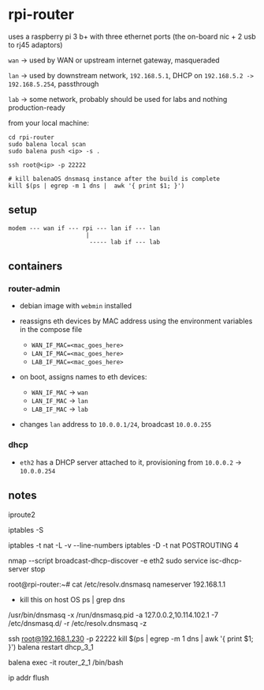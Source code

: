 # rpi-router

uses a raspberry pi 3 b+ with three ethernet ports (the on-board nic + 2 usb to rj45 adaptors)

`wan` -> used by WAN or upstream internet gateway, masqueraded 

`lan` -> used by downstream network, `192.168.5.1`, DHCP on `192.168.5.2 -> 192.168.5.254`, passthrough

`lab` -> some network, probably should be used for labs and nothing production-ready 

from your local machine:

```
cd rpi-router
sudo balena local scan
sudo balena push <ip> -s .
```

```
ssh root@<ip> -p 22222

# kill balenaOS dnsmasq instance after the build is complete
kill $(ps | egrep -m 1 dns |  awk '{ print $1; }') 
```

## setup
```
modem --- wan if --- rpi --- lan if --- lan
                      |
                       ----- lab if --- lab
```

## containers

### router-admin

- debian image with `webmin` installed
- reassigns eth devices by MAC address using the environment variables in the compose file
    - `WAN_IF_MAC=<mac_goes_here>`
    - `LAN_IF_MAC=<mac_goes_here>`
    - `LAB_IF_MAC=<mac_goes_here>`

- on boot, assigns names to eth devices: 
    - `WAN_IF_MAC` -> `wan`
    - `LAN_IF_MAC` -> `lan`
    - `LAB_IF_MAC` -> `lab`

- changes `lan` address to `10.0.0.1/24`, broadcast `10.0.0.255`

### dhcp

- `eth2` has a DHCP server attached to it, provisioning from `10.0.0.2` -> `10.0.0.254` 




## notes

iproute2

iptables -S

iptables -t nat -L -v --line-numbers
iptables -D -t nat POSTROUTING 4


nmap --script broadcast-dhcp-discover -e eth2
sudo service isc-dhcp-server stop



root@rpi-router:~# cat /etc/resolv.dnsmasq
nameserver 192.168.1.1


- kill this on host OS
ps | grep dns

/usr/bin/dnsmasq -x /run/dnsmasq.pid -a 127.0.0.2,10.114.102.1 -7 /etc/dnsmasq.d/ -r /etc/resolv.dnsmasq -z

ssh root@192.168.1.230 -p 22222
kill $(ps | egrep -m 1 dns |  awk '{ print $1; }')
balena restart dhcp_3_1 

balena exec -it router_2_1 /bin/bash

ip addr flush 